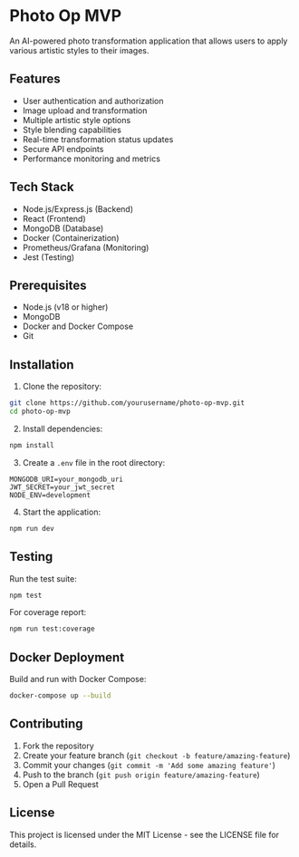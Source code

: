 # Photo Op MVP

An AI-powered photo transformation application that allows users to apply various artistic styles to their images.

## Features

- User authentication and authorization
- Image upload and transformation
- Multiple artistic style options
- Style blending capabilities
- Real-time transformation status updates
- Secure API endpoints
- Performance monitoring and metrics

## Tech Stack

- Node.js/Express.js (Backend)
- React (Frontend)
- MongoDB (Database)
- Docker (Containerization)
- Prometheus/Grafana (Monitoring)
- Jest (Testing)

## Prerequisites

- Node.js (v18 or higher)
- MongoDB
- Docker and Docker Compose
- Git

## Installation

1. Clone the repository:
```bash
git clone https://github.com/yourusername/photo-op-mvp.git
cd photo-op-mvp
```

2. Install dependencies:
```bash
npm install
```

3. Create a `.env` file in the root directory:
```env
MONGODB_URI=your_mongodb_uri
JWT_SECRET=your_jwt_secret
NODE_ENV=development
```

4. Start the application:
```bash
npm run dev
```

## Testing

Run the test suite:
```bash
npm test
```

For coverage report:
```bash
npm run test:coverage
```

## Docker Deployment

Build and run with Docker Compose:
```bash
docker-compose up --build
```

## Contributing

1. Fork the repository
2. Create your feature branch (`git checkout -b feature/amazing-feature`)
3. Commit your changes (`git commit -m 'Add some amazing feature'`)
4. Push to the branch (`git push origin feature/amazing-feature`)
5. Open a Pull Request

## License

This project is licensed under the MIT License - see the LICENSE file for details. 